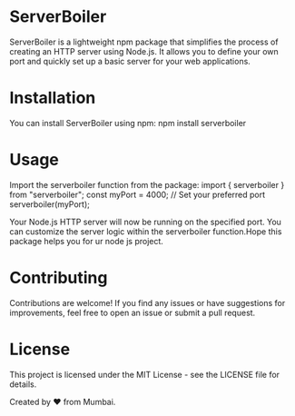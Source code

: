 # ServerBoiler

ServerBoiler is a lightweight npm package that simplifies the process of creating an HTTP server using Node.js. It allows you to define your own port and quickly set up a basic server for your web applications.

# Installation
You can install ServerBoiler using npm:
npm install serverboiler

# Usage
Import the serverboiler function from the package:
import { serverboiler } from "serverboiler";
const myPort = 4000; // Set your preferred port
serverboiler(myPort);


Your Node.js HTTP server will now be running on the specified port. You can customize the server logic within the serverboiler function.Hope this package helps you for ur node js project.

# Contributing
Contributions are welcome! If you find any issues or have suggestions for improvements, feel free to open an issue or submit a pull request.

# License
This project is licensed under the MIT License - see the LICENSE file for details.

Created by ❤️ from Mumbai.
